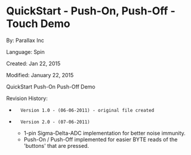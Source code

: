# QuickStart - Push-On, Push-Off - Touch Demo

By: Parallax Inc

Language: Spin

Created: Jan 22, 2015

Modified: January 22, 2015

QuickStart Push-On Push-Off Demo

Revision History:

*       Version 1.0 - (06-06-2011) - original file created
*       Version 2.0 - (07-06-2011)
    *   1-pin Sigma-Delta-ADC implementation for better noise immunity.
    *   Push-On / Push-Off implemented for easier BYTE reads of the 'buttons' that are pressed.
